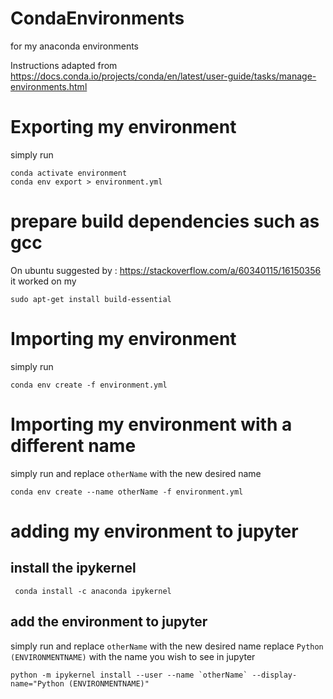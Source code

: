 # CondaEnvironments

for my anaconda environments

Instructions adapted from 
https://docs.conda.io/projects/conda/en/latest/user-guide/tasks/manage-environments.html

# Exporting my environment

simply run 

```
conda activate environment
conda env export > environment.yml
```

# prepare build dependencies such as gcc
On ubuntu
suggested by : https://stackoverflow.com/a/60340115/16150356
it worked on my
``` 
sudo apt-get install build-essential 
```

# Importing my environment

simply run 

```
conda env create -f environment.yml
```
# Importing my environment with a different name
simply run and replace `otherName` with the new desired name
```
conda env create --name otherName -f environment.yml
```

# adding my environment to jupyter

## install the ipykernel

```
 conda install -c anaconda ipykernel
```

## add the environment to jupyter
simply run and replace `otherName` with the new desired name
replace `Python (ENVIRONMENTNAME)` with the name you wish to see in jupyter

```
python -m ipykernel install --user --name `otherName` --display-name="Python (ENVIRONMENTNAME)"
```
